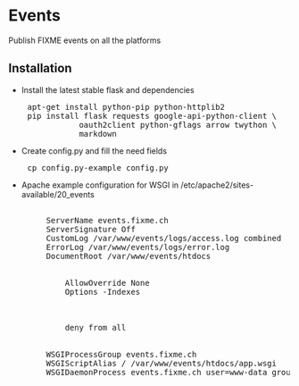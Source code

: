 Events
======

Publish FIXME events on all the platforms

Installation
------------

* Install the latest stable flask and dependencies

<pre>
    apt-get install python-pip python-httplib2
    pip install flask requests google-api-python-client \
               oauth2client python-gflags arrow twython \
               markdown
</pre>

* Create config.py and fill the need fields

<pre>
    cp config.py-example config.py
</pre>

* Apache example configuration for WSGI in /etc/apache2/sites-available/20_events

<pre>
    <VirtualHost *:80>
        ServerName events.fixme.ch
        ServerSignature Off
        CustomLog /var/www/events/logs/access.log combined
        ErrorLog /var/www/events/logs/error.log
        DocumentRoot /var/www/events/htdocs

        <Directory /var/www/events/htdocs>
            AllowOverride None
            Options -Indexes
        </Directory>

        <Files *.pyc>
            deny from all
        </Files>

        WSGIProcessGroup events.fixme.ch
        WSGIScriptAlias / /var/www/events/htdocs/app.wsgi
        WSGIDaemonProcess events.fixme.ch user=www-data group=www-data threads=50
    </VirtualHost>
</pre>

